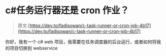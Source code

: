 # c#任务运行器还是 cron 作业？

> 原文:[https://dev.to/fadisowan/c-task-runner-or-cron-job-4b17](https://dev.to/fadisowan/c-task-runner-or-cron-job-4b17)

你好，我有一个 c# web 项目，我需要在任务调度器的后台运行，或者如何将我的项目切换到 webservice